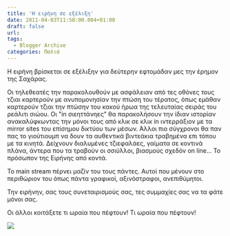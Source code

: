 ```yaml
---
title: 'Η ειρήνη σε εξέλιξη'
date: 2011-04-03T11:58:00.004+01:00
draft: false
url: 
tags:
  - Blogger Archive
categories: Παλιά
---
```


Η ειρήνη βρίσκεται σε εξέλιξην για δεύτερην εφτομάδαν μες την έρημον της Σαχάρας.

  

Οι τηλεθεατές την παρακολουθούν με ασφάλειαν από τες οθόνες τους τζιαι καρτερούν με ανυπομονησίαν την πτώση του τέρατος, όπως εμάθαν καρτερούν τζιαι την πτώσην του κακού ήρωα της τελευταίας σειράς του ρεάλιτι σιώου. Οι "in σιεηττάνηες" θα παρακολήσουν την ίδιαν ιστορίαν ανακαλύφκωντας την μόνοι τους από κλικ σε κλικ in ιντερράξιον με τα mirror sites του επίσημου δικτύου των μέσων. Άλλοι πιο σύγχρονοι θα παν πας το γιούτιουμπ να δουν τα αυθεντικά βιντεάκια τραβημένα επι τόπου με τα κινητά. Δείχνουν διαλυμένες τζιεφαλάες, γαίματα σε κοντινά πλάνα, άντερα που τα τραβούν οι σσιύλλοι, βιασμούς σχεδόν on line... Το πρόσωπον της Ειρήνης από κοντά.

  

Το main stream πέρνει μαζίν του τους πάντες. Αυτοί που μένουν στο περιθώριον του όπως πάντα γραφικοί, αξινόστραφοι, ανεπιθύμητοι.

  

Την ειρήνην, σας τους συνεταιρισμούς σας, τες συμμαχίες σας να τα φάτε μόνοι σας.

  

Οι άλλοι κοιτάξετε τι ωραία που πέφτουν! Τι ωραία που πέφτουν!

  
  
[![](https://blogger.googleusercontent.com/img/b/R29vZ2xl/AVvXsEh-x8Kdeu9Ka7S9aHES6NbTt1jw5F2h4ZkpyR-rQVSPwYFtnsHZp4gAp0mciiH8bUycV2xuK-Nvq4EHgy3_GlRXUtUS4zuR0TJSySlVkvUEYUMm27ipT4PUZqxdNrnJhX3TudkHEsHlmCY/s320/Capture+d%25E2%2580%2599%25C3%25A9cran+2011-04-03+%25C3%25A0+12.30.36.png)](https://blogger.googleusercontent.com/img/b/R29vZ2xl/AVvXsEh-x8Kdeu9Ka7S9aHES6NbTt1jw5F2h4ZkpyR-rQVSPwYFtnsHZp4gAp0mciiH8bUycV2xuK-Nvq4EHgy3_GlRXUtUS4zuR0TJSySlVkvUEYUMm27ipT4PUZqxdNrnJhX3TudkHEsHlmCY/s1600/Capture+d%25E2%2580%2599%25C3%25A9cran+2011-04-03+%25C3%25A0+12.30.36.png)

